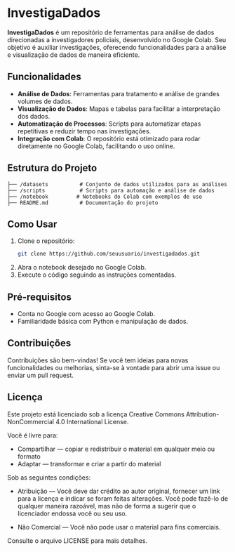 # InvestigaDados

**InvestigaDados** é um repositório de ferramentas para análise de dados direcionadas a investigadores policiais, desenvolvido no Google Colab. Seu objetivo é auxiliar investigações, oferecendo funcionalidades para a análise e visualização de dados de maneira eficiente.

## Funcionalidades

- **Análise de Dados**: Ferramentas para tratamento e análise de grandes volumes de dados.
- **Visualização de Dados**: Mapas e tabelas para facilitar a interpretação dos dados.
- **Automatização de Processos**: Scripts para automatizar etapas repetitivas e reduzir tempo nas investigações.
- **Integração com Colab**: O repositório está otimizado para rodar diretamente no Google Colab, facilitando o uso online.

## Estrutura do Projeto

```
├── /datasets          # Conjunto de dados utilizados para as análises
├── /scripts           # Scripts para automação e análise de dados
├── /notebook         # Notebooks do Colab com exemplos de uso
├── README.md          # Documentação do projeto
```

## Como Usar

1. Clone o repositório:
    ```bash
    git clone https://github.com/seuusuario/investigadados.git
    ```
2. Abra o notebook desejado no Google Colab.
3. Execute o código seguindo as instruções comentadas.

## Pré-requisitos

- Conta no Google com acesso ao Google Colab.
- Familiaridade básica com Python e manipulação de dados.

## Contribuições

Contribuições são bem-vindas! Se você tem ideias para novas funcionalidades ou melhorias, sinta-se à vontade para abrir uma issue ou enviar um pull request.

## Licença

Este projeto está licenciado sob a licença Creative Commons Attribution-NonCommercial 4.0 International License. 

Você é livre para:

- Compartilhar — copiar e redistribuir o material em qualquer meio ou formato
- Adaptar — transformar e criar a partir do material

Sob as seguintes condições:

- Atribuição — Você deve dar crédito ao autor original, fornecer um link para a licença e indicar se foram feitas alterações. Você pode fazê-lo de qualquer maneira razoável, mas não de forma a sugerir que o licenciador endossa você ou seu uso.

- Não Comercial — Você não pode usar o material para fins comerciais.


Consulte o arquivo LICENSE para mais detalhes.
